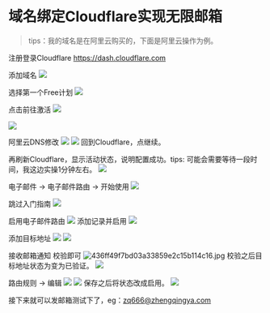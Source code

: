 # 域名绑定Cloudflare实现无限邮箱

> tips：我的域名是在阿里云购买的，下面是阿里云操作为例。

注册登录Cloudflare
https://dash.cloudflare.com

添加域名
![](./images/18-域名绑定Cloudflare实现无限邮箱_1746266797597.png)

选择第一个Free计划
![](./images/18-域名绑定Cloudflare实现无限邮箱_1746266967867.png)

点击前往激活
![](./images/18-域名绑定Cloudflare实现无限邮箱_1746267059189.png)

![](./images/18-域名绑定Cloudflare实现无限邮箱_1746267097744.png)

阿里云DNS修改
![](./images/18-域名绑定Cloudflare实现无限邮箱_1746267471109.png)
![](./images/18-域名绑定Cloudflare实现无限邮箱_1746267552270.png)
回到Cloudflare，点继续。

再刷新Cloudflare，显示活动状态，说明配置成功。tips: 可能会需要等待一段时间，我这边实操1分钟左右。
![](./images/18-域名绑定Cloudflare实现无限邮箱_1746267685701.png)

电子邮件 -> 电子邮件路由 -> 开始使用
![](./images/18-域名绑定Cloudflare实现无限邮箱_1746267821924.png)

跳过入门指南
![](./images/18-域名绑定Cloudflare实现无限邮箱_1746267874491.png)

启用电子邮件路由
![](./images/18-域名绑定Cloudflare实现无限邮箱_1746267903255.png)
添加记录并启用
![](./images/18-域名绑定Cloudflare实现无限邮箱_1746267936462.png)

添加目标地址
![](./images/18-域名绑定Cloudflare实现无限邮箱_1746268193187.png)
![](./images/18-域名绑定Cloudflare实现无限邮箱_1746268209747.png)

接收邮箱通知 校验即可
![436ff49f7bd03a33859e2c15b114c16.jpg](./images/18-域名绑定Cloudflare实现无限邮箱_1746268286247.jpg)
校验之后目标地址状态为变为已验证。
![](./images/18-域名绑定Cloudflare实现无限邮箱_1746268330257.png)

路由规则 -> 编辑
![](./images/18-域名绑定Cloudflare实现无限邮箱_1746268450716.png)
![](./images/18-域名绑定Cloudflare实现无限邮箱_1746268484435.png)
保存之后将状态改成启用。
![](./images/18-域名绑定Cloudflare实现无限邮箱_1746268513621.png)

接下来就可以发邮箱测试下了，eg：zq666@zhengqingya.com

